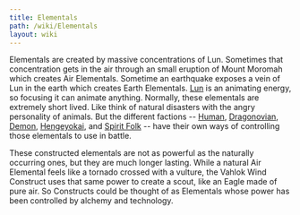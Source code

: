 ```yaml
---
title: Elementals
path: /wiki/Elementals
layout: wiki
---
```


Elementals are created by massive concentrations of Lun. Sometimes that concentration gets in the air through an small eruption of Mount Moromah which creates Air Elementals. Sometime an earthquake exposes a vein of Lun in the earth which creates Earth Elementals. [Lun](/wiki/Lun "wikilink") is an animating energy, so focusing it can animate anything. Normally, these elementals are extremely short lived. Like think of natural disasters with the angry personality of animals. But the different factions -- [Human](/wiki/Humans "wikilink"), [Dragonovian](/wiki/Dragovians "wikilink"), [Demon](/wiki/Oni "wikilink"), [Hengeyokai](/wiki/Hengeyokai "wikilink"), and [Spirit Folk](/wiki/Fae "wikilink") -- have their own ways of controlling those elementals to use in battle.

These constructed elementals are not as powerful as the naturally occurring ones, but they are much longer lasting. While a natural Air Elemental feels like a tornado crossed with a vulture, the Vahlok Wind Construct uses that same power to create a scout, like an Eagle made of pure air. So Constructs could be thought of as Elementals whose power has been controlled by alchemy and technology.